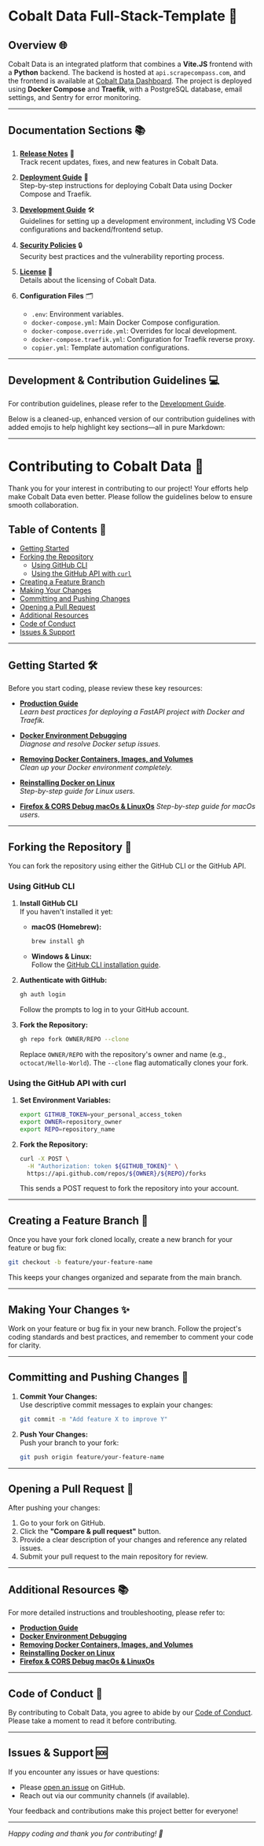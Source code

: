 # Cobalt Data Full-Stack-Template 🚀

## Overview 🌐
Cobalt Data is an integrated platform that combines a **Vite.JS** frontend with a **Python** backend. The backend is hosted at `api.scrapecompass.com`, and the frontend is available at [Cobalt Data Dashboard](https://dashboard.cobaltdata.net). The project is deployed using **Docker Compose** and **Traefik**, with a PostgreSQL database, email settings, and Sentry for error monitoring.

---

## Documentation Sections 📚

1. **[Release Notes](release-notes.md)** 📝  
   Track recent updates, fixes, and new features in Cobalt Data.

2. **[Deployment Guide](deployment.md)** 🚀  
   Step-by-step instructions for deploying Cobalt Data using Docker Compose and Traefik.

3. **[Development Guide](development.md)** 🛠️  
   Guidelines for setting up a development environment, including VS Code configurations and backend/frontend setup.

4. **[Security Policies](SECURITY.md)** 🔒  
   Security best practices and the vulnerability reporting process.

5. **[License](LICENSE)** 📄  
   Details about the licensing of Cobalt Data.

6. **Configuration Files** 🗂️  
   - `.env`: Environment variables.
   - `docker-compose.yml`: Main Docker Compose configuration.
   - `docker-compose.override.yml`: Overrides for local development.
   - `docker-compose.traefik.yml`: Configuration for Traefik reverse proxy.
   - `copier.yml`: Template automation configurations.

---

## Development & Contribution Guidelines 💻

For contribution guidelines, please refer to the [Development Guide](development.md).

Below is a cleaned-up, enhanced version of our contribution guidelines with added emojis to help highlight key sections—all in pure Markdown:

---

# Contributing to Cobalt Data 🚀

Thank you for your interest in contributing to our project! Your efforts help make Cobalt Data even better. Please follow the guidelines below to ensure smooth collaboration.

## Table of Contents 📑
- [Getting Started](#getting-started-️)
- [Forking the Repository](#forking-the-repository-)
  - [Using GitHub CLI](#using-github-cli-)
  - [Using the GitHub API with `curl`](#using-the-github-api-with-curl-)
- [Creating a Feature Branch](#creating-a-feature-branch-)
- [Making Your Changes](#making-your-changes-)
- [Committing and Pushing Changes](#committing-and-pushing-changes-)
- [Opening a Pull Request](#opening-a-pull-request-)
- [Additional Resources](#additional-resources-)
- [Code of Conduct](#code-of-conduct-)
- [Issues & Support](#issues--support-)

---

## Getting Started 🛠️

Before you start coding, please review these key resources:

- **[Production Guide](https://medium.com/@nik_75329/from-zero-to-deployed-a-comprehensive-guide-to-deploying-a-fastapi-project-with-docker-and-traefik-79283ae9e4b7)**  
  *Learn best practices for deploying a FastAPI project with Docker and Traefik.*

- **[Docker Environment Debugging](https://medium.com/@nik_75329/docker-environment-debugging-how-to-completely-reset-your-docker-setup-dfec0eb6e6c4)**  
  *Diagnose and resolve Docker setup issues.*

- **[Removing Docker Containers, Images, and Volumes](https://medium.com/@nik_75329/below-is-a-step-by-step-guide-on-how-to-remove-all-docker-containers-images-and-volumes-and-d119d02a76b9)**  
  *Clean up your Docker environment completely.*

- **[Reinstalling Docker on Linux](https://medium.com/@nik_75329/how-to-completely-remove-and-reinstall-docker-on-linux-bc4fb677887c)**  
  *Step-by-step guide for Linux users.*
- **[Firefox & CORS Debug macOs & LinuxOs](https://medium.com/@nik_75329/firefox-cors-debug-on-macos-linux-fixing-mixed-content-insecure-xmlhttprequest-74a62694f4a1)**
  *Step-by-step guide for macOs users.*
---

## Forking the Repository 🍴

You can fork the repository using either the GitHub CLI or the GitHub API.

### Using GitHub CLI

1. **Install GitHub CLI**  
   If you haven't installed it yet:
   - **macOS (Homebrew):**
     ```bash
     brew install gh
     ```
   - **Windows & Linux:**  
     Follow the [GitHub CLI installation guide](https://github.com/cli/cli#installation).

2. **Authenticate with GitHub:**
   ```bash
   gh auth login
   ```
   Follow the prompts to log in to your GitHub account.

3. **Fork the Repository:**
   ```bash
   gh repo fork OWNER/REPO --clone
   ```
   Replace `OWNER/REPO` with the repository's owner and name (e.g., `octocat/Hello-World`). The `--clone` flag automatically clones your fork.

### Using the GitHub API with curl

1. **Set Environment Variables:**
   ```bash
   export GITHUB_TOKEN=your_personal_access_token
   export OWNER=repository_owner
   export REPO=repository_name
   ```

2. **Fork the Repository:**
   ```bash
   curl -X POST \
     -H "Authorization: token ${GITHUB_TOKEN}" \
     https://api.github.com/repos/${OWNER}/${REPO}/forks
   ```
   This sends a POST request to fork the repository into your account.

---

## Creating a Feature Branch 🌿

Once you have your fork cloned locally, create a new branch for your feature or bug fix:

```bash
git checkout -b feature/your-feature-name
```

This keeps your changes organized and separate from the main branch.

---

## Making Your Changes ✨

Work on your feature or bug fix in your new branch. Follow the project's coding standards and best practices, and remember to comment your code for clarity.

---

## Committing and Pushing Changes 💾

1. **Commit Your Changes:**  
   Use descriptive commit messages to explain your changes:
   ```bash
   git commit -m "Add feature X to improve Y"
   ```

2. **Push Your Changes:**  
   Push your branch to your fork:
   ```bash
   git push origin feature/your-feature-name
   ```

---

## Opening a Pull Request 🔀

After pushing your changes:

1. Go to your fork on GitHub.
2. Click the **"Compare & pull request"** button.
3. Provide a clear description of your changes and reference any related issues.
4. Submit your pull request to the main repository for review.

---

## Additional Resources 📚

For more detailed instructions and troubleshooting, please refer to:
- **[Production Guide](https://medium.com/@nik_75329/from-zero-to-deployed-a-fastapi-project-with-docker-and-traefik-79283ae9e4b7)**
- **[Docker Environment Debugging](https://medium.com/@nik_75329/docker-environment-debugging-how-to-completely-reset-your-docker-setup-dfec0eb6e6c4)**
- **[Removing Docker Containers, Images, and Volumes](https://medium.com/@nik_75329/below-is-a-step-by-step-guide-on-how-to-remove-all-docker-containers-images-and-volumes-and-d119d02a76b9)**
- **[Reinstalling Docker on Linux](https://medium.com/@nik_75329/how-to-completely-remove-and-reinstall-docker-on-linux-bc4fb677887c)**
- **[Firefox & CORS Debug macOs & LinuxOs](https://medium.com/@nik_75329/firefox-cors-debug-on-macos-linux-fixing-mixed-content-insecure-xmlhttprequest-74a62694f4a1)**
---

## Code of Conduct 📜

By contributing to Cobalt Data, you agree to abide by our [Code of Conduct](CODE_OF_CONDUCT.md). Please take a moment to read it before contributing.

---

## Issues & Support 🆘

If you encounter any issues or have questions:
- Please [open an issue](https://github.com/OWNER/REPO/issues) on GitHub.
- Reach out via our community channels (if available).

Your feedback and contributions make this project better for everyone!

---

*Happy coding and thank you for contributing! 🎉*
